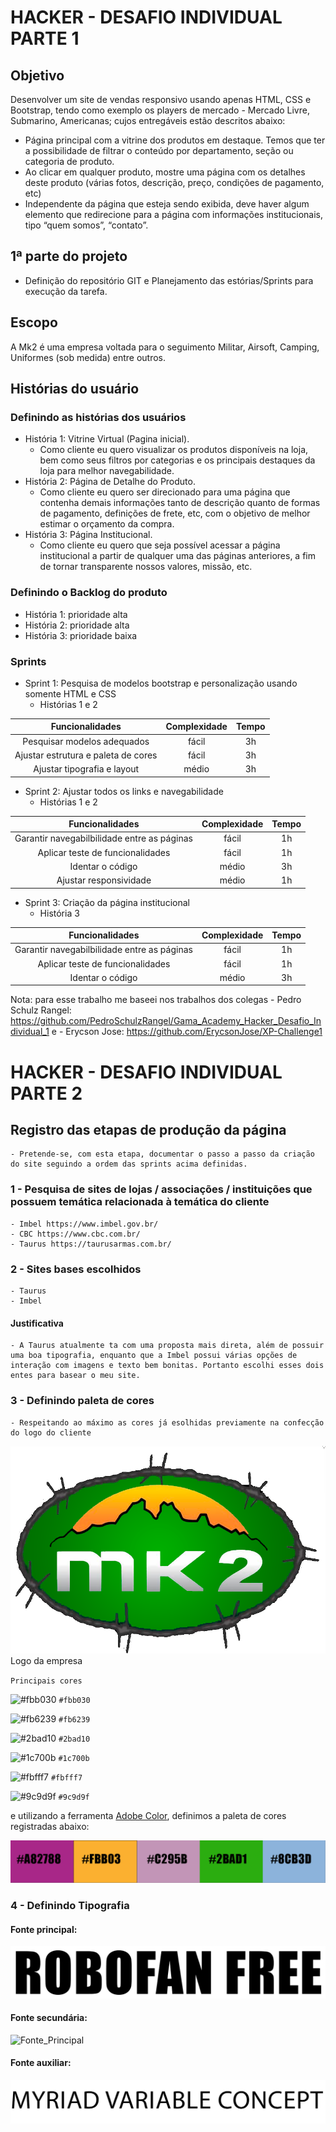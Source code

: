 # HACKER - DESAFIO INDIVIDUAL PARTE 1

## Objetivo

Desenvolver um site de vendas responsivo usando apenas HTML, CSS e Bootstrap, tendo como exemplo os players de mercado - Mercado Livre, Submarino, Americanas; cujos entregáveis estão descritos abaixo:

- Página principal com a vitrine dos produtos em destaque. Temos que ter a possibilidade de filtrar o conteúdo por departamento, seção ou categoria de produto.
- Ao clicar em qualquer produto, mostre uma página com os detalhes deste produto (várias fotos, descrição, preço, condições de pagamento, etc)
- Independente da página que esteja sendo exibida, deve haver algum elemento que redirecione para a página com informações institucionais, tipo “quem somos”, “contato”.

## 1ª parte do projeto

- Definição do repositório GIT e Planejamento das estórias/Sprints para execução da tarefa.

## Escopo

A Mk2 é uma empresa voltada para o seguimento Militar, Airsoft, Camping, Uniformes (sob medida) entre outros.

## Histórias do usuário

### Definindo as histórias dos usuários

- História 1: Vitrine Virtual (Pagina inicial).
    - Como cliente eu quero visualizar os produtos disponíveis na loja, bem como seus filtros por categorias e os principais destaques da loja para melhor navegabilidade.
- História 2: Página de Detalhe do Produto.
    - Como cliente eu quero ser direcionado para uma página que contenha demais informações tanto de descrição quanto de formas de pagamento, definições de frete, etc, com o objetivo de melhor estimar o orçamento da compra.
- História 3: Página Institucional.
    - Como cliente eu quero que seja possível acessar a página institucional a partir de qualquer uma das páginas anteriores, a fim de tornar transparente nossos valores, missão, etc.

### Definindo o Backlog do produto

- História 1: prioridade alta
- História 2: prioridade alta
- História 3: prioridade baixa

### Sprints

- Sprint 1: Pesquisa de modelos bootstrap e personalização usando somente HTML e CSS
    - Histórias 1 e 2 

|         Funcionalidades              | Complexidade |   Tempo    |  
|    :----------------------:          | :----------: |   :----:   |  
| Pesquisar modelos adequados           |    fácil     |     3h     | 
| Ajustar estrutura e paleta de cores  |    fácil     |     3h     |
| Ajustar tipografia e layout          |    médio     |     3h     |  
 

- Sprint 2: Ajustar todos os links e navegabilidade
    - Histórias 1 e 2 

|         Funcionalidades                      | Complexidade |   Tempo    |  
|    :----------------------:                  | :----------: |   :----:   |  
| Garantir navegabilbilidade entre as páginas  |    fácil     |     1h     | 
| Aplicar teste de funcionalidades             |    fácil     |     1h     |
| Identar o código                             |    médio     |     3h     | 
| Ajustar responsividade                       |    médio     |     1h     | 

- Sprint 3: Criação da página institucional
    - História 3

|         Funcionalidades                      | Complexidade |   Tempo    |  
|    :----------------------:                  | :----------: |   :----:   |  
| Garantir navegabilbilidade entre as páginas  |    fácil     |     1h     | 
| Aplicar teste de funcionalidades             |    fácil     |     1h     |
| Identar o código                             |    médio     |     3h     | 





Nota:  para esse trabalho me baseei nos trabalhos dos colegas 
    - Pedro Schulz Rangel: https://github.com/PedroSchulzRangel/Gama_Academy_Hacker_Desafio_Individual_1 e
    - Erycson Jose: https://github.com/ErycsonJose/XP-Challenge1

# HACKER - DESAFIO INDIVIDUAL PARTE 2

## Registro das etapas de produção da página
    - Pretende-se, com esta etapa, documentar o passo a passo da criação do site seguindo a ordem das sprints acima definidas.

### 1 - Pesquisa de sites de lojas / associações / instituições que possuem temática relacionada à temática do cliente
    - Imbel https://www.imbel.gov.br/
    - CBC https://www.cbc.com.br/
    - Taurus https://taurusarmas.com.br/

### 2 - Sites bases escolhidos
    - Taurus
    - Imbel

#### Justificativa 
    - A Taurus atualmente ta com uma proposta mais direta, além de possuir uma boa tipografia, enquanto que a Imbel possui várias opções de interação com imagens e texto bem bonitas. Portanto escolhi esses dois entes para basear o meu site.

### 3 - Definindo paleta de cores
    - Respeitando ao máximo as cores já esolhidas previamente na confecção do logo do cliente
   ![Logo da empresa](imagens/logo_definitivo.png) Logo da empresa
   
   `Principais cores`

   ![#fbb030](https://via.placeholder.com/15/fbb030/000000?text=+) `#fbb030`

  ![#fb6239](https://via.placeholder.com/15/fb6239/000000?text=+) `#fb6239`
  
  ![#2bad10](https://via.placeholder.com/15/2bad10/000000?text=+) `#2bad10`

  ![#1c700b](https://via.placeholder.com/15/1c700b/000000?text=+) `#1c700b`

  ![#fbfff7](https://via.placeholder.com/15/fbfff7/000000?text=+) `#fbfff7`

  ![#9c9d9f](https://via.placeholder.com/15/9c9d9f/000000?text=+) `#9c9d9f`

e utilizando a ferramenta  [Adobe Color](https://color.adobe.com/), definimos a paleta de cores registradas abaixo:

![Paleta_de_Cores](imagens/paleta_de_cores.png)

### 4 - Definindo Tipografia
#### Fonte principal:
  ![Fonte_Principal](imagens/fonte_primaria_robofan_free.png)
  
#### Fonte secundária:
  ![Fonte_Principal](imagens/fonte_secundária_tw_cen_mt_condensed.png)

#### Fonte auxiliar:
  ![Fonte_Principal](imagens/fonte_terciaria_myriad_variable_concept.png)

